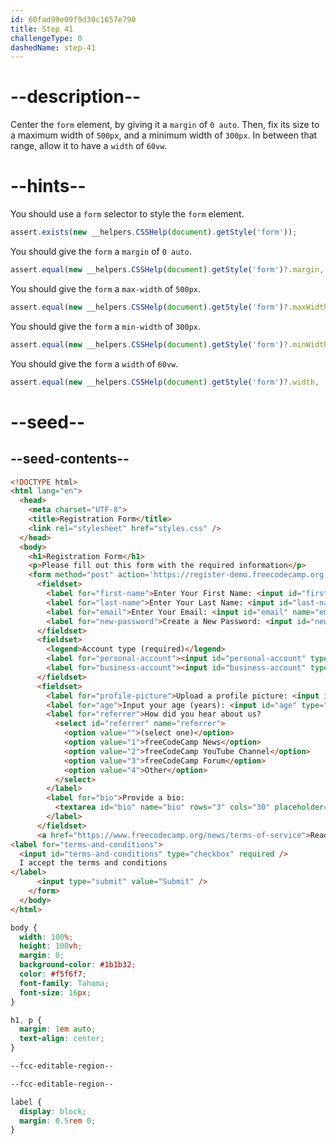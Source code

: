 ```yaml
---
id: 60fad99e09f9d30c1657e790
title: Step 41
challengeType: 0
dashedName: step-41
---
```


# --description--

Center the `form` element, by giving it a `margin` of `0 auto`. Then, fix its size to a maximum width of `500px`, and a minimum width of `300px`. In between that range, allow it to have a `width` of `60vw`.

# --hints--

You should use a `form` selector to style the `form` element.

```js
assert.exists(new __helpers.CSSHelp(document).getStyle('form'));
```

You should give the `form` a `margin` of `0 auto`.

```js
assert.equal(new __helpers.CSSHelp(document).getStyle('form')?.margin, '0px auto');
```

You should give the `form` a `max-width` of `500px`.

```js
assert.equal(new __helpers.CSSHelp(document).getStyle('form')?.maxWidth, '500px');
```

You should give the `form` a `min-width` of `300px`.

```js
assert.equal(new __helpers.CSSHelp(document).getStyle('form')?.minWidth, '300px');
```

You should give the `form` a `width` of `60vw`.

```js
assert.equal(new __helpers.CSSHelp(document).getStyle('form')?.width, '60vw');
```

# --seed--

## --seed-contents--

```html
<!DOCTYPE html>
<html lang="en">
  <head>
    <meta charset="UTF-8">
    <title>Registration Form</title>
    <link rel="stylesheet" href="styles.css" />
  </head>
  <body>
    <h1>Registration Form</h1>
    <p>Please fill out this form with the required information</p>
    <form method="post" action='https://register-demo.freecodecamp.org'>
      <fieldset>
        <label for="first-name">Enter Your First Name: <input id="first-name" name="first-name" type="text" required /></label>
        <label for="last-name">Enter Your Last Name: <input id="last-name" name="last-name" type="text" required /></label>
        <label for="email">Enter Your Email: <input id="email" name="email" type="email" required /></label>
        <label for="new-password">Create a New Password: <input id="new-password" name="new-password" type="password" pattern="[a-z0-5]{8,}" required /></label>
      </fieldset>
      <fieldset>
        <legend>Account type (required)</legend>
        <label for="personal-account"><input id="personal-account" type="radio" name="account-type" value="personal" checked /> Personal</label>
        <label for="business-account"><input id="business-account" type="radio" name="account-type" value="business" /> Business</label>
      </fieldset>
      <fieldset>
        <label for="profile-picture">Upload a profile picture: <input id="profile-picture" type="file" name="file" /></label>
        <label for="age">Input your age (years): <input id="age" type="number" name="age" min="13" max="120" /></label>
        <label for="referrer">How did you hear about us?
          <select id="referrer" name="referrer">
            <option value="">(select one)</option>
            <option value="1">freeCodeCamp News</option>
            <option value="2">freeCodeCamp YouTube Channel</option>
            <option value="3">freeCodeCamp Forum</option>
            <option value="4">Other</option>
          </select>
        </label>
        <label for="bio">Provide a bio:
          <textarea id="bio" name="bio" rows="3" cols="30" placeholder="I like coding on the beach..."></textarea>
        </label>
      </fieldset>
      <a href="https://www.freecodecamp.org/news/terms-of-service">Read our terms and conditions</a>
<label for="terms-and-conditions">
  <input id="terms-and-conditions" type="checkbox" required />
  I accept the terms and conditions
</label>
      <input type="submit" value="Submit" />
    </form>
  </body>
</html>
```

```css
body {
  width: 100%;
  height: 100vh;
  margin: 0;
  background-color: #1b1b32;
  color: #f5f6f7;
  font-family: Tahoma;
  font-size: 16px;
}

h1, p {
  margin: 1em auto;
  text-align: center;
}

--fcc-editable-region--

--fcc-editable-region--

label {
  display: block;
  margin: 0.5rem 0;
}

```

